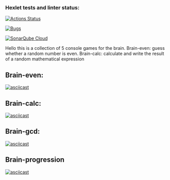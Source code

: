### Hexlet tests and linter status:

[![Actions Status](https://github.com/dimahodanit/frontend-project-44/actions/workflows/hexlet-check.yml/badge.svg)](https://github.com/dimahodanit/frontend-project-44/actions)

[![Bugs](https://sonarcloud.io/api/project_badges/measure?project=dimahodanit_frontend-project-44&metric=bugs)](https://sonarcloud.io/summary/new_code?id=dimahodanit_frontend-project-44)

[![SonarQube Cloud](https://sonarcloud.io/images/project_badges/sonarcloud-highlight.svg)](https://sonarcloud.io/summary/new_code?id=dimahodanit_frontend-project-44)

Hello this is a collection of 5 console games for the brain.
Brain-even: guess whether a random number is even.
Brain-calc: calculate and write the result of a random mathematical expression

## Brain-even:

[![asciicast](https://asciinema.org/a/TeDaFKi929vG0Qx9dRSjSEHMP.svg)](https://asciinema.org/a/TeDaFKi929vG0Qx9dRSjSEHMP)

## Brain-calc:

[![asciicast](https://asciinema.org/a/yJjr1shDz3l7YbV0xmJvscohk.svg)](https://asciinema.org/a/yJjr1shDz3l7YbV0xmJvscohk)

## Brain-gcd:

[![asciicast](https://asciinema.org/a/Iff1wnlrium8tMfuj4wxsd8QD.svg)](https://asciinema.org/a/Iff1wnlrium8tMfuj4wxsd8QD)

## Brain-progression

[![asciicast](https://asciinema.org/a/cyOeM51aG5ydwQfbJFk2YaLGA.svg)](https://asciinema.org/a/cyOeM51aG5ydwQfbJFk2YaLGA)